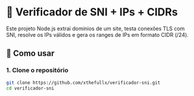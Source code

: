 # 🔎 Verificador de SNI + IPs + CIDRs

Este projeto Node.js extrai domínios de um site, testa conexões TLS com SNI, resolve os IPs válidos e gera os ranges de IPs em formato CIDR (/24).

## 🚀 Como usar

### 1. Clone o repositório

```bash
git clone https://github.com/xthefullx/verificador-sni.git
cd verificador-sni
